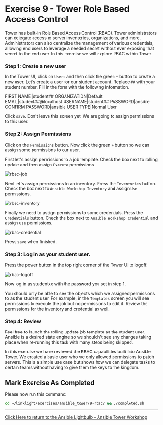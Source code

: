 # Exercise 9 - Tower Role Based Access Control

Tower has built-in Role Based Access Control (RBAC). Tower administrators can delegate access to server inventories, organizations, and more. Administrators can also centralize the management of various credentials, allowing end users to leverage a needed secret without ever exposing that secret to the end user. In this exercise we will explore RBAC within Tower.

### Step 1: Create a new user

In the Tower UI, click on `Users` and then click the green `+` button to create a new user. Let's create a user for our student account. Replace `##` with your student number. Fill in the form with the following information.

FIRST NAME |student##
ORGANIZATION|Default
EMAIL|student##@localhost
USERNAME|student##
PASSWORD|ansible
CONFIRM PASSWORD|ansible
USER TYPE|Normal User

Click `save`. Don't leave this screen yet. We are going to assign permissions to this user.

### Step 2: Assign Permissions

Click on the `Permissions` button. Now click the green `+` button so we can assign some permissions to our user. 

First let's assign permissions to a job template. Check the box next to rolling update and then assign `Execute` permissions.

![rbac-job](rbac_templates.png)

Next let's assign permissions to an inventory. Press the `Inventories` button. Check the box next to `Ansible Workshop Inventory` and assign `Use` permissions.

![rbac-inventory](rbac_inventory.png)

Finally we need to assign permissions to some credentials. Press the `Credentials` button. Check the box next to `Ansible Workshop Credential` and assign `Use` permissions.

![rbac-credential](rbac_credential.png)

Press `save` when finished.

### Step 3: Log in as your student user. 

Press the power button in the top right corner of the Tower UI to logoff.

![rbac-logoff](rbac_logoff.png)

Now log in as studentxx with the password you set in step 1.

You should only be able to see the objects which we assigned permissions to as the student user. For example, in the `Templates` screen you will see permissions to execute the job but no permissions to edit it. Review the permissions for the inventory and credential as well.

### Step 4: Review

Feel free to launch the rolling update job template as the student user. Ansible is a desired state engine so we shouldn't see any changes taking place when re-running this task with many steps being skipped.

In this exercise we have reviewed the RBAC capabilities built into Ansible Tower. We created a basic user who we only allowed permissions to patch servers. This is a simple use case but shows how we can delegate tasks to certain teams without having to give them the keys to the kingdom.



## Mark Exercise As Completed

Please now run this command:

```bash
cd ~/linklight/exercises/ansible_tower/9-rbac/ && ./completed.sh
```


---

[Click Here to return to the Ansible Lightbulb - Ansible Tower Workshop](../README.md)
